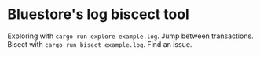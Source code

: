 # Bluestore's log biscect tool 

Exploring with `cargo run explore example.log`. Jump between transactions.
Bisect with  `cargo run bisect example.log`. Find an issue.